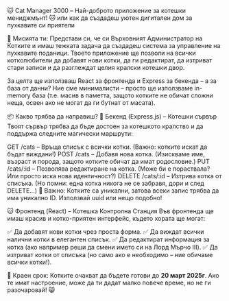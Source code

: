 🐱 Cat Manager 3000 – Най-доброто приложение за котешки мениджмънт! 🐱
или как да създадеш уютен дигитален дом за пухкавите си приятели

📜 Мисията ти:
Представи си, че си Върховният Администратор на Котките и имаш тежката задача да създадеш система за управление на пухкавите поданици. Твоето приложение ще позволи на всички котколюбители да добавят нови котки, да ги редактират, да изтриват стари записи и да разглеждат целия кралски котешки двор.

За целта ще използваш React за фронтенда и Express за бекенда – а за база от данни? Ние сме минималисти – просто ще използваме in-memory база (т.е. масив в паметта, защото котките не обичат сложни неща, освен ако не могат да ги бутнат от масата).

📦 Какво трябва да направиш?
🐾 Бекенд (Express.js) – Котешки сървър
Твоят сървър трябва да бъде достоен за котешкото кралство и да поддържа следните магически маршрути:

GET /cats – Връща списък с всички котки. (Важно: котките искат да бъдат виждани!)
POST /cats – Добавя нова котка. (Изискваме име, възраст и порода, защото котките обичат да имат родословие.)
PUT /cats/:id – Позволява редактиране на котка. (Може би е пораствала? Или просто иска нова идентичност?)
DELETE /cats/:id – Изтрива котка от списъка. (Но помни: една котка никога не се забравя, дори и след DELETE...)
📌 Важно: Котките са уникални, затова всеки запис трябва да има уникално ID. Използвай uuid или нещо подобно!

🐱 Фронтенд (React) – Котешка Контролна Станция
Във фронтенда ще имаш красив и котко-приятен интерфейс, където хората ще могат:

✅ Да добавят нови котки чрез проста форма.
✅ Да виждат всички налични котки в елегантен списък.
✅ Да редактират информация за котка (ако например реши да смени името си на Лорд Мърчо III).
✅ Да изтриват котки от списъка (но само ако е необходимо – ние обичаме всички котки!).


📅 Краен срок:
Котките очакват да бъдете готови до **20 март 2025г**. Ако те имат настроение, може да ти дадат малко повече време, но не ги разочаровай! 😸

